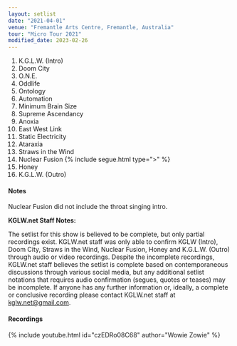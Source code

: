 ```yaml
---
layout: setlist
date: "2021-04-01"
venue: "Fremantle Arts Centre, Fremantle, Australia"
tour: "Micro Tour 2021"
modified_date: 2023-02-26
---
```



 1. K.G.L.W. (Intro)
 2. Doom City
 3. O.N.E.
 4. Oddlife
 5. Ontology
 6. Automation
 7. Minimum Brain Size
 8. Supreme Ascendancy
 9. Anoxia
10. East West Link
11. Static Electricity
12. Ataraxia
13. Straws in the Wind
14. Nuclear Fusion
   {% include segue.html type=">" %}
15. Honey
16. K.G.L.W. (Outro)

#### Notes

Nuclear Fusion did not include the throat singing intro.

**KGLW.net Staff Notes:**

The setlist for this show is believed to be complete, but only partial recordings exist. KGLW.net staff was only able to confirm KGLW (Intro), Doom City, Straws in the Wind, Nuclear Fusion, Honey and K.G.L.W. (Outro) through audio or video recordings. Despite the incomplete recordings, KGLW.net staff believes the setlist is complete based on contemporaneous discussions through various social media, but any additional setlist notations that requires audio confirmation (segues, quotes or teases) may be incomplete. If anyone has any further information or, ideally, a complete or conclusive recording please contact KGLW.net staff at [kglw.net@gmail.com](email:kglw.net@gmail.com).

#### Recordings

{% include youtube.html id="czEDRo08C68" author="Wowie Zowie" %}
